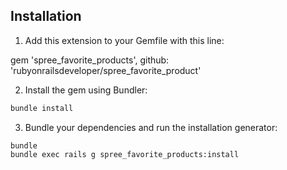 Installation
------------

1. Add this extension to your Gemfile with this line:

  gem 'spree_favorite_products', github: 'rubyonrailsdeveloper/spree_favorite_product'

2. Install the gem using Bundler:
  ```ruby
  bundle install
  ```

3. Bundle your dependencies and run the installation generator:

  ```shell
  bundle
  bundle exec rails g spree_favorite_products:install
  ```


